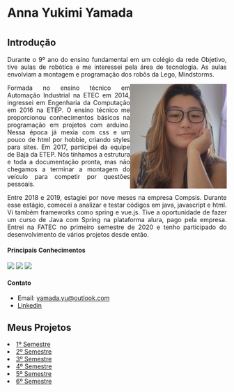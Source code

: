 <h1>Anna Yukimi Yamada<h1>

## Introdução
 
<p align="justify">Durante o 9º ano do ensino fundamental em um colégio da rede Objetivo, tive aulas de robótica e me interessei pela área de tecnologia. As aulas envolviam a montagem e programação dos robôs da Lego, Mindstorms.</p>

<img align="right" src="https://github.com/YamadaYuu/Portifolio/blob/main/Images/Anna.png"  height="240px">
<p align="justify">Formada no ensino técnico em Automação Industrial na ETEC em 2014, ingressei em Engenharia da Computação em 2016 na ETEP. O ensino técnico me proporcionou conhecimentos básicos na programação em projetos com arduíno. Nessa época já mexia com css e um pouco de html por hobbie, criando styles para sites. Em 2017, participei da equipe de Baja da ETEP. Nós tínhamos a estrutura e toda a documentação pronta, mas não chegamos a terminar a montagem do veículo para competir por questões pessoais.</p>

<p align="justify">Entre 2018 e 2019, estagiei por nove meses na empresa Compsis. Durante esse estágio, comecei a analizar e testar códigos em java, javascript e html. Vi também frameworks como spring e vue.js. Tive a oportunidade de fazer um curso de Java com Spring na plataforma alura, pago pela empresa.  Entrei na FATEC no primeiro semestre de 2020 e tenho participado do desenvolvimento de vários projetos desde então.</p>

#### Principais Conhecimentos
<p><img src="https://img.shields.io/badge/3_anos-Java-2fe">
 <img src="https://img.shields.io/badge/3%20anos-HTML-2fe">
 <img src="https://img.shields.io/badge/6%20anos-CSS-2fe"></p>
 
#### Contato
- Email: yamada.yu@outlook.com
- <a href="https://www.linkedin.com/in/anna-yukimi-yamada-6ba23b149/">Linkedin</a>

## Meus Projetos
 
<li><a href="https://github.com/YamadaYuu/Portifolio/blob/main/Projetos/1%C2%BA%20Semestre.md">1º Semestre</a></li>
<li><a href="https://github.com/YamadaYuu/Portifolio/blob/main/Projetos/2%C2%BA%20Semestre.md">2º Semestre</a></li>
<li><a href="https://github.com/YamadaYuu/Portifolio/blob/main/Projetos/3%C2%BA%20Semestre.md">3º Semestre</a></li>
<li><a href="https://github.com/YamadaYuu/Portifolio/blob/main/Projetos/4%C2%BA%20Semestre.md">4º Semestre</a></li>
<li><a href="https://github.com/YamadaYuu/Portifolio/blob/main/Projetos/5%C2%BA%20Semestre.md">5º Semestre</a></li>
<li><a href="https://github.com/YamadaYuu/Portifolio/blob/main/Projetos/6%C2%BA%20Semestre.md">6º Semestre</a></li>

